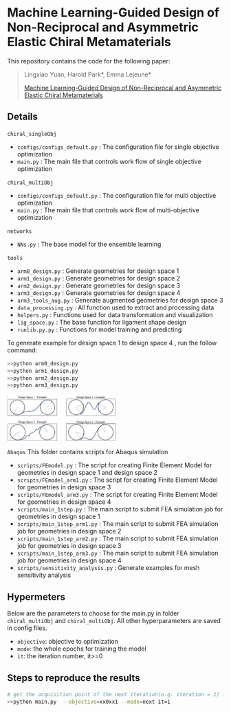 # Machine Learning-Guided Design of Non-Reciprocal and Asymmetric Elastic Chiral Metamaterials

This repository contains the code for the following paper:

> Lingxiao Yuan, Harold Park\*, Emma Lejeune\*
>
> [Machine Learning-Guided Design of Non-Reciprocal and Asymmetric Elastic Chiral Metamaterials](link)
>
> 


## Details 

`chiral_singleObj`
* `configs/configs_default.py` : The configuration file for single objective optimization
* `main.py` : The main file that controls work flow of single objective optimization


`chiral_multiObj`
* `configs/configs_default.py` : The configuration file for multi objective optimization
* `main.py` : The main file that controls work flow of multi-objective optimization


`networks`
* `NNs.py` : The base model for the ensemble learning


`tools`
* `arm0_design.py` : Generate geometries for design space 1 
* `arm1_design.py` : Generate geometries for design space 2
* `arm2_design.py` : Generate geometries for design space 3
* `arm3_design.py` : Generate geometries for design space 4
* `arm3_tools_aug.py` : Generate augmented geometries for design space 3
* `data_processing.py` : All function used to extract and processing data
* `helpers.py` : Functions used for data transformation and visualization
* `lig_space.py` : The base function for ligament shape design
* `runlib.py.py` : Functions for model training and predicting 

To generate example for design space 1 to design space 4 , run the follow command:

```bash
>>python arm0_design.py
>>python arm1_design.py
>>python arm2_design.py
>>python arm3_design.py
```

<p>
<img alt="illustration of examples from four design spaces" src="figs/designSpaces.png" width="50%" />
</p>

`Abaqus`
This folder contains scripts for Abaqus simulation

* `scripts/FEmodel.py` : The script for creating Finite Element Model for geometries in design space 1 and design space 2
* `scripts/FEmodel_arm1.py` : The script for creating Finite Element Model for geometries in design space 3 
* `scripts/FEmodel_arm3.py` : The script for creating Finite Element Model for geometries in design space 4
* `scripts/main_1step.py` : The main script to submit FEA simulation job for geometries in design space 1
* `scripts/main_1step_arm1.py` : The main script to submit FEA simulation job for geometries in design space 2
* `scripts/main_1step_arm2.py` : The main script to submit FEA simulation job for geometries in design space 3
* `scripts/main_1step_arm3.py` : The main script to submit FEA simulation job for geometries in design space 4
* `scripts/sensitivity_analysis.py` : Generate examples for mesh sensitivity analysis

## Hypermeters 
Below are the parameters to choose for the main.py in folder `chiral_multiObj` and `chiral_multiObj`. All other hyperparameters are saved in config files. 

* `objective`: objective to optimization
* `mode`: the whole epochs for training the model
* `it`: the iteration number, it>=0


## Steps to reproduce the results

```bash
# get the acquisition point of the next iteration(e.g. iteration = 1) for objective kxx-/kxx+
>>python main.py  --objective=xx0xx1 --mode=next it=1
```

